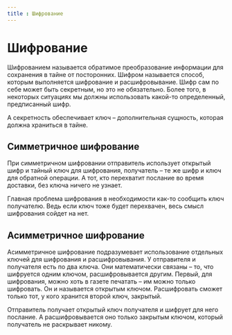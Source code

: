 ```yaml
---
title : Шифрование
---
```


# Шифрование

Шифрованием называется обратимое преобразование информации для сохранения в тайне от посторонних. Шифром называется способ, которым выполняется шифрование и расшифровывание. Шифр сам по себе может быть секретным, но это не обязательно. Более того, в некоторых ситуациях мы должны использовать какой-то определенный, предписанный шифр. 

А секретность обеспечивает ключ – дополнительная сущность, которая должна храниться в тайне. 

## Симметричное шифрование

При симметричном шифровании отправитель использует открытый шифр и тайный ключ для шифрования, получатель – те же шифр и ключ для обратной операции. А тот, кто перехватит послание во время доставки, без ключа ничего не узнает.

Главная проблема шифрования в необходимости как-то сообщить ключ получателю. Ведь если ключ тоже будет перехвачен, весь смысл шифрования сойдет на нет.

## Асимметричное шифрование

Асимметричное шифрование подразумевает использование отдельных ключей для шифрования и расшифровывания. У отправителя и получателя есть по два ключа. Они математически связаны – то, что шифруется одним ключом, расшифровывается другим. Первый, для шифрования, можно хоть в газете печатать – им можно только шифровать. Он и называется открытым ключом. Расшифровать сможет только тот, у кого хранится второй ключ, закрытый.

Отправитель получает открытый ключ получателя и шифрует для него послание. А расшифровывается оно только закрытым ключом, который получатель не раскрывает никому.
